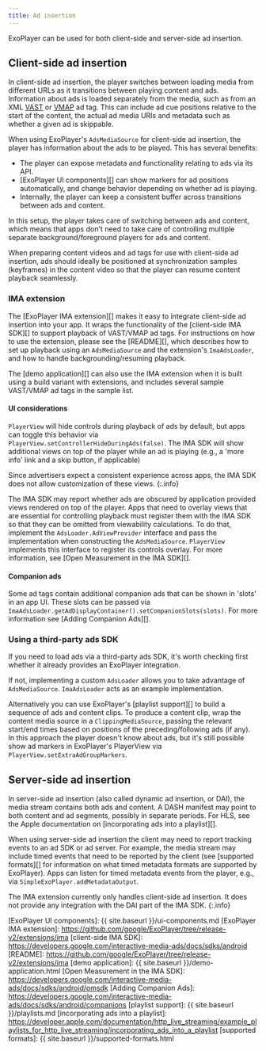 ```yaml
---
title: Ad insertion
---
```


ExoPlayer can be used for both client-side and server-side ad insertion.

## Client-side ad insertion ##

In client-side ad insertion, the player switches between loading media from
different URLs as it transitions between playing content and ads. Information
about ads is loaded separately from the media, such as from an XML [VAST][] or
[VMAP][] ad tag. This can include ad cue positions relative to the start of the
content, the actual ad media URIs and metadata such as whether a given ad is
skippable.

When using ExoPlayer's `AdsMediaSource` for client-side ad insertion, the player
has information about the ads to be played. This has several benefits:
- The player can expose metadata and functionality relating to ads via its API.
- [ExoPlayer UI components][] can show markers for ad positions automatically,
and change behavior depending on whether ad is playing.
- Internally, the player can keep a consistent buffer across transitions between
ads and content.

In this setup, the player takes care of switching between ads and content, which
means that apps don't need to take care of controlling multiple separate
background/foreground players for ads and content.

When preparing content videos and ad tags for use with client-side ad insertion,
ads should ideally be positioned at synchronization samples (keyframes) in the
content video so that the player can resume content playback seamlessly.

### IMA extension ###

The [ExoPlayer IMA extension][] makes it easy to integrate client-side ad
insertion into your app. It wraps the functionality of the [client-side IMA
SDK][] to support playback of VAST/VMAP ad tags. For instructions on how to use
the extension, please see the [README][], which describes how to set up playback
using an `AdsMediaSource` and the extension's `ImaAdsLoader`, and how to handle
backgrounding/resuming playback.

The [demo application][] can also use the IMA extension when it is built using a
build variant with extensions, and includes several sample VAST/VMAP ad tags in
the sample list.

#### UI considerations ####

`PlayerView` will hide controls during playback of ads by default, but apps can
toggle this behavior via `PlayerView.setControllerHideDuringAds(false)`. The IMA
SDK will show additional views on top of the player while an ad is playing
(e.g., a 'more info' link and a skip button, if applicable)

Since advertisers expect a consistent experience across apps, the IMA SDK does
not allow customization of these views.
{:.info}

The IMA SDK may report whether ads are obscured by application provided views
rendered on top of the player. Apps that need to overlay views that are
essential for controlling playback must register them with the IMA SDK so that
they can be omitted from viewability calculations. To do that, implement the
`AdsLoader.AdViewProvider` interface and pass the implementation when
constructing the `AdsMediaSource`. `PlayerView` implements this interface to
register its controls overlay. For more information, see [Open Measurement in
the IMA SDK][].

#### Companion ads ####

Some ad tags contain additional companion ads that can be shown in 'slots' in an
app UI. These slots can be passed via
`ImaAdsLoader.getAdDisplayContainer().setCompanionSlots(slots)`. For more
information see [Adding Companion Ads][].

### Using a third-party ads SDK ###

If you need to load ads via a third-party ads SDK, it's worth checking first
whether it already provides an ExoPlayer integration.

If not, implementing a custom `AdsLoader` allows you to take advantage of
`AdsMediaSource`. `ImaAdsLoader` acts as an example implementation.

Alternatively you can use ExoPlayer's [playlist support][] to build a sequence
of ads and content clips. To produce a content clip, wrap the content media
source in a `ClippingMediaSource`, passing the relevant start/end times based on
positions of the preceding/following ads (if any). In this approach the player
doesn't know about ads, but it's still possible show ad markers in ExoPlayer's
PlayerView via `PlayerView.setExtraAdGroupMarkers`.

## Server-side ad insertion ##

In server-side ad insertion (also called dynamic ad insertion, or DAI), the
media stream contains both ads and content. A DASH manifest may point to both
content and ad segments, possibly in separate periods. For HLS, see the Apple
documentation on [incorporating ads into a playlist][].

When using server-side ad insertion the client may need to report tracking
events to an ad SDK or ad server. For example, the media stream may include
timed events that need to be reported by the client (see [supported formats][]
for information on what timed metadata formats are supported by ExoPlayer). Apps
can listen for timed metadata events from the player, e.g., via
`SimpleExoPlayer.addMetadataOutput`.

The IMA extension currently only handles client-side ad insertion. It does not
provide any integration with the DAI part of the IMA SDK.
{:.info}

[VAST]: https://www.iab.com/wp-content/uploads/2015/06/VASTv3_0.pdf
[VMAP]: https://www.iab.com/guidelines/digital-video-multiple-ad-playlist-vmap-1-0-1/
[ExoPlayer UI components]: {{ site.baseurl }}/ui-components.md
[ExoPlayer IMA extension]: https://github.com/google/ExoPlayer/tree/release-v2/extensions/ima
[client-side IMA SDK]: https://developers.google.com/interactive-media-ads/docs/sdks/android
[README]: https://github.com/google/ExoPlayer/tree/release-v2/extensions/ima
[demo application]: {{ site.baseurl }}/demo-application.html
[Open Measurement in the IMA SDK]: https://developers.google.com/interactive-media-ads/docs/sdks/android/omsdk
[Adding Companion Ads]: https://developers.google.com/interactive-media-ads/docs/sdks/android/companions
[playlist support]: {{ site.baseurl }}/playlists.md
[incorporating ads into a playlist]: https://developer.apple.com/documentation/http_live_streaming/example_playlists_for_http_live_streaming/incorporating_ads_into_a_playlist
[supported formats]: {{ site.baseurl }}/supported-formats.html
